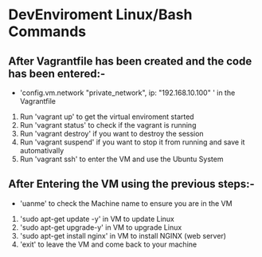 # DevEnviroment Linux/Bash Commands

## After Vagrantfile has been created and the code has been entered:-
- 'config.vm.network "private_network", ip: "192.168.10.100" ' in the Vagrantfile
1) Run 'vagrant up' to get the virtual enviroment started
2) Run 'vagrant status' to check if the vagrant is running
3) Run 'vagrant destroy' if you want to destroy the session
4) Run 'vagrant suspend' if you want to stop it from running and save it automativally
5) Run 'vagrant ssh' to enter the VM and use the Ubuntu System

## After Entering the VM using the previous steps:-
- 'uanme' to check the Machine name to ensure you are in the VM
1) 'sudo apt-get update -y' in VM to update Linux
2) 'sudo apt-get upgrade-y' in VM to upgrade Linux
3) 'sudo apt-get install nginx' in VM to install NGINX (web server)
4) 'exit' to leave the VM and come back to your machine
